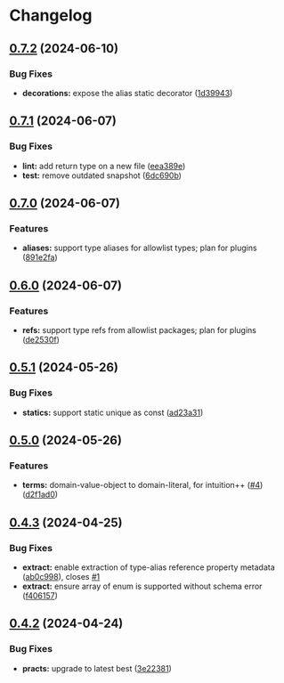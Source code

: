 # Changelog

## [0.7.2](https://github.com/ehmpathy/domain-objects-metadata/compare/v0.7.1...v0.7.2) (2024-06-10)


### Bug Fixes

* **decorations:** expose the alias static decorator ([1d39943](https://github.com/ehmpathy/domain-objects-metadata/commit/1d3994345e2a770bddd0703771946ab5cc741894))

## [0.7.1](https://github.com/ehmpathy/domain-objects-metadata/compare/v0.7.0...v0.7.1) (2024-06-07)


### Bug Fixes

* **lint:** add return type on a new file ([eea389e](https://github.com/ehmpathy/domain-objects-metadata/commit/eea389ea8a0f2bd9a8674d6ec06d98f92860cc99))
* **test:** remove outdated snapshot ([6dc690b](https://github.com/ehmpathy/domain-objects-metadata/commit/6dc690b1a6b268accc58a3ea03e6387f938abb42))

## [0.7.0](https://github.com/ehmpathy/domain-objects-metadata/compare/v0.6.0...v0.7.0) (2024-06-07)


### Features

* **aliases:** support type aliases for allowlist types; plan for plugins ([891e2fa](https://github.com/ehmpathy/domain-objects-metadata/commit/891e2fa38d41037f0ceb2721d365af398e176250))

## [0.6.0](https://github.com/ehmpathy/domain-objects-metadata/compare/v0.5.1...v0.6.0) (2024-06-07)


### Features

* **refs:** support type refs from allowlist packages; plan for plugins ([de2530f](https://github.com/ehmpathy/domain-objects-metadata/commit/de2530f6693d3f8a06e5abd116e37b84e25ea9dd))

## [0.5.1](https://github.com/ehmpathy/domain-objects-metadata/compare/v0.5.0...v0.5.1) (2024-05-26)


### Bug Fixes

* **statics:** support static unique as const ([ad23a31](https://github.com/ehmpathy/domain-objects-metadata/commit/ad23a3177c4f6afad28e8f08475f32b229355ac0))

## [0.5.0](https://github.com/ehmpathy/domain-objects-metadata/compare/v0.4.3...v0.5.0) (2024-05-26)


### Features

* **terms:** domain-value-object to domain-literal, for intuition++ ([#4](https://github.com/ehmpathy/domain-objects-metadata/issues/4)) ([d2f1ad0](https://github.com/ehmpathy/domain-objects-metadata/commit/d2f1ad0684c587cbe9e3b59b7d88a99e8b32613a))

## [0.4.3](https://github.com/ehmpathy/domain-objects-metadata/compare/v0.4.2...v0.4.3) (2024-04-25)


### Bug Fixes

* **extract:** enable extraction of type-alias reference property metadata ([ab0c998](https://github.com/ehmpathy/domain-objects-metadata/commit/ab0c99888e9114d0ba6da48f8217dd6dfd8121bc)), closes [#1](https://github.com/ehmpathy/domain-objects-metadata/issues/1)
* **extract:** ensure array of enum is supported without schema error ([f406157](https://github.com/ehmpathy/domain-objects-metadata/commit/f406157451f1d73e00354245396a9c1a429a08ca))

## [0.4.2](https://github.com/ehmpathy/domain-objects-metadata/compare/v0.4.1...v0.4.2) (2024-04-24)


### Bug Fixes

* **practs:** upgrade to latest best ([3e22381](https://github.com/ehmpathy/domain-objects-metadata/commit/3e22381cb37d15754aa290b465106346b4eb6010))
